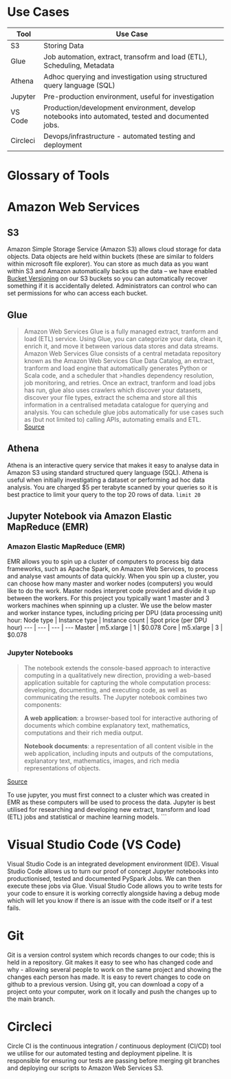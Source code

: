 # Use Cases
Tool | Use Case
--- | ---
S3 | Storing Data
Glue | Job automation, extract, transofrm and load (ETL), Scheduling, Metadata
Athena | Adhoc querying and investigation using structured query language (SQL)
Jupyter | Pre-production environment, useful for investigation
VS Code | Production/development environment, develop notebooks into automated, tested and documented jobs.
Circleci | Devops/infrastructure - automated testing and deployment


# Glossary of Tools

# Amazon Web Services
## S3
Amazon Simple Storage Service (Amazon S3) allows cloud storage for data objects.
Data objects are held within buckets (these are similar to folders within microsoft file explorer).
You can store as much data as you want within S3 and Amazon automatically backs up the data –
we have enabled [Bucket Versioning](https://docs.aws.amazon.com/AmazonS3/latest/userguide/Versioning.html) on our S3 buckets so you can automatically recover something if it is accidentally deleted.
Administrators can control who can set permissions for who can access each bucket.

## Glue
>Amazon Web Services Glue is a fully managed extract, tranform and load (ETL) service.
>Using Glue, you can categorize your data, clean it, enrich it, and move it between various data stores and data streams.
>Amazon Web Services Glue consists of a central metadata repository known as the Amazon Web Services Glue Data Catalog, an extract, tranform and load engine that automatically generates Python or Scala code, and a scheduler that >handles dependency resolution, job monitoring, and retries.
>Once an extract, tranform and load jobs has run, glue also uses crawlers which discover your datasets, discover your file types, extract the schema and store all this information in a centralised metadata catalogue for querying and analysis.
>You can schedule glue jobs automatically for use cases such as (but not limited to) calling APIs, automating emails and ETL.
><br>
[Source](https://docs.aws.amazon.com/glue/latest/dg/what-is-glue.html)

## Athena
Athena is an interactive query service that makes it easy to analyse data in Amazon S3 using standard structured query language (SQL).
Athena is useful when initially investigating a dataset or performing ad hoc data analysis.
You are charged $5 per terabyte scanned by your queries so it is best practice to limit your query to the top 20 rows of data.
`limit 20`

## Jupyter Notebook via Amazon Elastic MapReduce (EMR)
### Amazon Elastic MapReduce (EMR)
EMR allows you to spin up a cluster of computers to process big data frameworks, such as Apache Spark, on Amazon Web Services, to process and analyse vast amounts of data quickly.
When you spin up a cluster, you can choose how many master and worker nodes (computers) you would like to do the work.
Master nodes interpret code provided and divide it up between the workers. For this project you typically want 1 master and 3 workers machines when spinning up a cluster.
We use the below master and worker instance types, including pricing per DPU (data processing unit) hour:
Node type | Instance type | Instance count | Spot price (per DPU hour)
--- | --- | --- | ---
Master | m5.xlarge | 1 | $0.078
Core | m5.xlarge | 3 | $0.078

### Jupyter Notebooks

>The notebook extends the console-based approach to interactive computing in a qualitatively new direction, providing a web-based application suitable for capturing the whole computation process: developing, documenting, and executing code, as well as communicating the results. The Jupyter notebook combines two components:
>
>**A web application**: a browser-based tool for interactive authoring of documents which combine explanatory text, mathematics, computations and their rich media output.
>
>**Notebook documents**: a representation of all content visible in the web application, including inputs and outputs of the computations, explanatory text, mathematics, images, and rich media representations of objects.

[Source](https://jupyter-notebook.readthedocs.io/en/stable/notebook.html)

To use jupyter, you must first connect to a cluster which was created in EMR as these computers will be used to process the data.
Jupyter is best utilised for researching and developing new extract, transform and load (ETL) jobs and statistical or machine learning models. ```

# Visual Studio Code (VS Code)
Visual Studio Code is an integrated development environment (IDE).
Visual Studio Code allows us to turn our proof of concept Jupyter notebooks into productionised, tested and documented PySpark Jobs. We can then execute these jobs via Glue.
Visual Studio Code allows you to write tests for your code to ensure it is working correctly alongside having a debug mode which will let you know if there is an issue with the code itself or if a test fails.

# Git
Git is a version control system which records changes to our code; this is held in a repository.
Git makes it easy to see who has changed code and why - allowing several people to work on the same project and showing the changes each person has made.
It is easy to revert changes to code on github to a previous version.
Using git, you can download a copy of a project onto your computer, work on it locally and push the changes up to the main branch.

# Circleci
Circle CI is the continuous integration / continuous deployment (CI/CD) tool we utilise for our automated testing and deployment pipeline. It is responsible for ensuring our tests are passing before merging git branches and deploying our scripts to Amazon Web Services S3.
